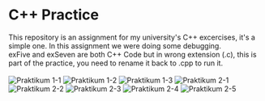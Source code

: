 # C++ Practice
This repository is an assignment for my university's C++ excercises, it's a simple one. In this assignment we were doing some debugging.<br>
exFive and exSeven are both C++ Code but in wrong extension (.c), this is part of the practice, you need to rename it back to .cpp to run it.<br><br>
![Praktikum 1-1](https://user-images.githubusercontent.com/40969170/174214978-6803ce5a-e7dc-44f7-86ac-9790eeec5b31.jpg)
![Praktikum 1-2](https://user-images.githubusercontent.com/40969170/174214993-b5c6b9d5-6d0c-44c6-b5c1-9cdc4f5e6b32.jpg)
![Praktikum 1-3](https://user-images.githubusercontent.com/40969170/174215000-bed929a8-311e-4574-9447-ff84d8b02ff6.jpg)
![Praktikum 2-1](https://user-images.githubusercontent.com/40969170/176783942-c9b3cdca-b059-4441-a4c9-a4dec7c7b48c.jpg)
![Praktikum 2-2](https://user-images.githubusercontent.com/40969170/176783970-8d80f8db-ef6d-43b9-86d3-325d68cce38f.jpg)
![Praktikum 2-3](https://user-images.githubusercontent.com/40969170/176783996-097d2081-72ca-4e4c-bc8f-0db26c06926b.jpg)
![Praktikum 2-4](https://user-images.githubusercontent.com/40969170/176784029-ed78bee1-0ea3-494c-bcca-81036c268e19.jpg)
![Praktikum 2-5](https://user-images.githubusercontent.com/40969170/176784059-3dcd6b0f-d8b3-4c28-9a84-6f14f5bcca2f.jpg)
